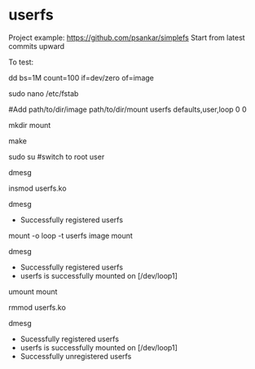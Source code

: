 # userfs

Project example: https://github.com/psankar/simplefs Start from latest commits upward

To test:

dd bs=1M count=100 if=dev/zero of=image

sudo nano /etc/fstab

#Add path/to/dir/image  path/to/dir/mount userfs  defaults,user,loop  0 0

mkdir mount

make

sudo su #switch to root user

dmesg

insmod userfs.ko

dmesg

- Successfully registered userfs

mount -o loop -t userfs image mount

dmesg

- Successfully registered userfs
- userfs is successfully mounted on [/dev/loop1]

umount mount

rmmod userfs.ko

dmesg

- Sucessfully registered userfs
- userfs is successfully mounted on [/dev/loop1]
- Successfully unregistered userfs
